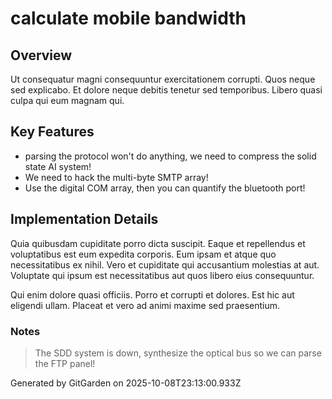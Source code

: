 # calculate mobile bandwidth

## Overview
Ut consequatur magni consequuntur exercitationem corrupti. Quos neque sed explicabo. Et dolore neque debitis tenetur sed temporibus. Libero quasi culpa qui eum magnam qui.

## Key Features
- parsing the protocol won't do anything, we need to compress the solid state AI system!
- We need to hack the multi-byte SMTP array!
- Use the digital COM array, then you can quantify the bluetooth port!

## Implementation Details
Quia quibusdam cupiditate porro dicta suscipit. Eaque et repellendus et voluptatibus est eum expedita corporis. Eum ipsam et atque quo necessitatibus ex nihil. Vero et cupiditate qui accusantium molestias at aut. Voluptate qui ipsum est necessitatibus aut quos libero eius consequuntur.
 Qui enim dolore quasi officiis. Porro et corrupti et dolores. Est hic aut eligendi ullam. Placeat et vero ad animi maxime sed praesentium.

### Notes
> The SDD system is down, synthesize the optical bus so we can parse the FTP panel!

Generated by GitGarden on 2025-10-08T23:13:00.933Z